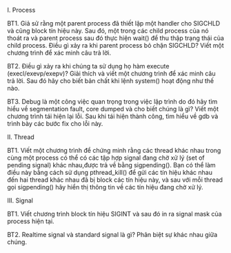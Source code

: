 I. Process

BT1. Giả sử rằng một parent process đã thiết lập một handler cho SIGCHLD và cũng block tín hiệu này. Sau đó, một trong các child process của nó thoát ra và parent process sau đó thực hiện wait() để thu thập trạng thái của child process. Điều gì xảy ra khi parent process bỏ chặn SIGCHLD?  Viết một chương trình để xác minh câu trả lời. 

BT2. Điều gì xảy ra khi chúng ta sử dụng họ hàm execute (execl/exevp/exepv)? Giải thích và viết một chương trình để xác minh câu trả lời. Sau đó hãy cho biết bản chất khi lệnh system() hoạt động như thế nào.

BT3. Debug là một công việc quan trọng trong việc lập trình do đó hãy tìm hiểu về segmentation fault, core dumped và cho biết chúng là gì? Viết một chương trình tái hiện lại lỗi. Sau khi tái hiện thành công, tìm hiểu về gdb và trình bày các bước fix cho lỗi này.

II. Thread

BT1. Viết một chương trình để chứng minh rằng các thread khác nhau trong cùng một process có thể có các tập hợp signal đang chờ xử lý (set of pending signal) khác nhau,được trả về bằng sigpending(). Bạn có thể làm điều này bằng cách sử dụng pthread_kill() để gửi các tín hiệu khác nhau đến hai thread khác nhau đã bị block các tín hiệu này, và sau với mỗi thread gọi sigpending() hãy hiển thị thông tin về các tín hiệu đang chờ xử lý.

III. Signal

BT1. Viết chương trình block tín hiệu SIGINT và sau đó in ra signal mask của process hiện tại.

BT2. Realtime signal và standard signal là gì? Phân biệt sự khác nhau giữa chúng.


